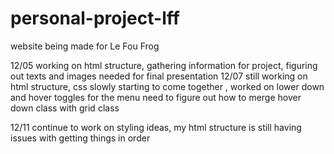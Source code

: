 # personal-project-lff
 website being made for Le Fou Frog

12/05 working on html structure, gathering information for project, figuring out texts and images needed for final presentation
12/07 still working on html structure, css slowly starting to come together , worked on lower down and hover toggles for the menu 
need to figure out how to merge hover down class with grid class 

12/11 continue to work on styling ideas, my html structure is still having issues with getting things in order
